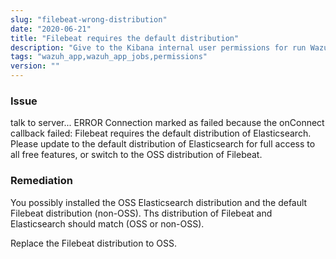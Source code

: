 ```yaml
---
slug: "filebeat-wrong-distribution"
date: "2020-06-21"
title: "Filebeat requires the default distribution"
description: "Give to the Kibana internal user permissions for run Wazuh app backend jobs"
tags: "wazuh_app,wazuh_app_jobs,permissions"
version: ""
---
```


### Issue

talk to server... ERROR Connection marked as failed because the onConnect callback failed: Filebeat requires the default distribution of Elasticsearch. Please update to the default distribution of Elasticsearch for full access to all free features, or switch to the OSS distribution of Filebeat.

### Remediation

You possibly installed the OSS Elasticsearch distribution and the default Filebeat distribution (non-OSS). Ths distribution of Filebeat and Elasticsearch should match (OSS or non-OSS).

Replace the Filebeat distribution to OSS.
